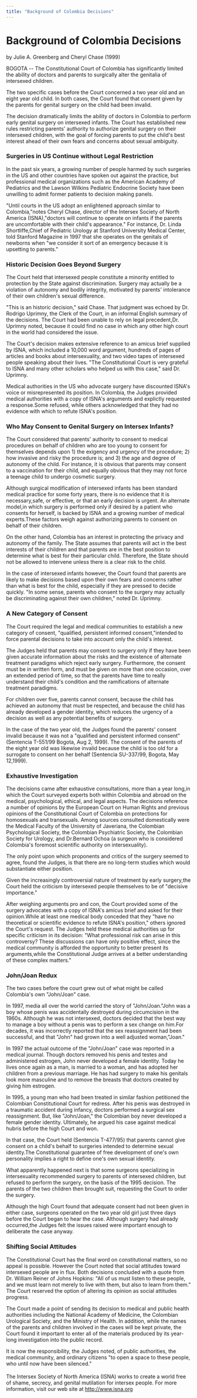 ```yaml
---
title: "Background of Colombia Decisions"
---
```


# Background of Colombia Decisions

  
by Julie A. Greenberg and Cheryl Chase (1999)  


  


  
BOGOTA -- The Constitutional Court of Colombia has significantly limited the ability of doctors and parents to surgically alter the genitalia of intersexed children.  


  
The two specific cases before the Court concerned a two year old and an eight year old child. In both cases, the Court found that consent given by the parents for genital surgery on the child had been invalid.  


  
The decision dramatically limits the ability of doctors in Colombia to perform early genital surgery on intersexed infants. The Court has established new rules restricting parents' authority to authorize genital surgery on their intersexed children, with the goal of forcing parents to put the child's best interest ahead of their own fears and concerns about sexual ambiguity.  


### Surgeries in US Continue without Legal Restriction

  
In the past six years, a growing number of people harmed by such surgeries in the US and other countries have spoken out against the practice, but professional medical organizations such as the American Academy of Pediatrics and the Lawson Wilkins Pediatric Endocrine Society have been unwilling to admit former patients to decision making panels.  


  
"Until courts in the US adopt an enlightened approach similar to Colombia,"notes Cheryl Chase, director of the Intersex Society of North America (ISNA),"doctors will continue to operate on infants if the parents are uncomfortable with their child's appearance." For instance, Dr. Linda Shortliffe,Chief of Pediatric Urology at Stanford University Medical Center, told Stanford Magazine in 1997 that she operates on the genitals of newborns when "we consider it sort of an emergency because it is upsetting to parents."  


### Historic Decision Goes Beyond Surgery

  
The Court held that intersexed people constitute a minority entitled to protection by the State against discrimination. Surgery may actually be a violation of autonomy and bodily integrity, motivated by parents' intolerance of their own children's sexual difference.  


  
"This is an historic decision," said Chase. That judgment was echoed by Dr. Rodrigo Uprimny, the Clerk of the Court, in an informal English summary of the decisions. The Court had been unable to rely on legal precedent,Dr. Uprimny noted, because it could find no case in which any other high court in the world had considered the issue.  


  
The Court's decision makes extensive reference to an amicus brief supplied by ISNA, which included a 10,000 word argument, hundreds of pages of articles and books about intersexuality, and two video tapes of intersexed people speaking about their lives. "The Constitutional Court is very grateful to ISNA and many other scholars who helped us with this case," said Dr. Uprimny.  


  
Medical authorities in the US who advocate surgery have discounted ISNA's voice or misrepresented its position. In Colombia, the Judges provided medical authorities with a copy of ISNA's arguments and explictly requested a response.Some refused, while others acknowledged that they had no evidence with which to refute ISNA's position.  


### Who May Consent to Genital Surgery on Intersex Infants?

  
The Court considered that parents' authority to consent to medical procedures on behalf of children who are too young to consent for themselves depends upon 1) the exigency and urgency of the procedure; 2) how invasive and risky the procedure is; and 3) the age and degree of autonomy of the child. For instance, it is obvious that parents may consent to a vaccination for their child, and equally obvious that they may not force a teenage child to undergo cosmetic surgery.  


  
Although surgical modification of intersexed infants has been standard medical practice for some forty years, there is no evidence that it is necessary,safe, or effective, or that an early decision is urgent. An alternate model,in which surgery is performed only if desired by a patient who consents for herself, is backed by ISNA and a growing number of medical experts.These factors weigh against authorizing parents to consent on behalf of their children.  


  
On the other hand, Colombia has an interest in protecting the privacy and autonomy of the family. The State assumes that parents will act in the best interests of their children and that parents are in the best position to determine what is best for their particular child. Therefore, the State should not be allowed to intervene unless there is a clear risk to the child.  


  
In the case of intersexed infants however, the Court found that parents are likely to make decisions based upon their own fears and concerns rather than what is best for the child, especially if they are pressed to decide quickly. "In some sense, parents who consent to the surgery may actually be discriminating against their own children," noted Dr. Uprimny.  


### A New Category of Consent

  
The Court required the legal and medical communities to establish a new category of consent, "qualified, persistent informed consent,"intended to force parental decisions to take into account only the child's interest.  


  
The Judges held that parents may consent to surgery only if they have been given accurate information about the risks and the existence of alternate treatment paradigms which reject early surgery. Furthermore, the consent must be in written form, and must be given on more than one occasion, over an extended period of time, so that the parents have time to really understand their child's condition and the ramifications of alternate treatment paradigms.  


  
For children over five, parents cannot consent, because the child has achieved an autonomy that must be respected, and because the child has already developed a gender identity, which reduces the urgency of a decision as well as any potential benefits of surgery.  


  
In the case of the two year old, the Judges found the parents' consent invalid because it was not a "qualified and persistent informed consent"(Sentencia T-551/99 Bogota, Aug 2, 1999). The consent of the parents of the eight year old was likewise invalid because the child is too old for a surrogate to consent on her behalf (Sentencia SU-337/99, Bogota, May 12,1999).  


### Exhaustive Investigation

  
The decisions came after exhaustive consultations, more than a year long,in which the Court surveyed experts both within Colombia and abroad on the medical, psychological, ethical, and legal aspects. The decisions reference a number of opinions by the European Court on Human Rights and previous opinions of the Constitutional Court of Colombia on protections for homosexuals and transexuals. Among sources consulted domestically were the Medical Faculty of the University of Javeriana, the Colombian Psychological Society, the Colombian Psychiatric Society, the Colombian Society for Urology, and Dr.Bernard Ochoa (a surgeon who is considered Colombia's foremost scientific authority on intersexuality).  


  
The only point upon which proponents and critics of the surgery seemed to agree, found the Judges, is that there are no long-term studies which would substantiate either position.  


  
Given the increasingly controversial nature of treatment by early surgery,the Court held the criticism by intersexed people themselves to be of "decisive importance."  


  
After weighing arguments pro and con, the Court provided some of the surgery advocates with a copy of ISNA's amicus brief and asked for their opinion.While at least one medical body conceded that they "have no theoretical or scientific evidence to refute ISNA's position," others ignored the Court's request. The Judges held these medical authorities up for specific criticism in its decision: "What professional risk can arise in this controversy? These discussions can have only positive effect, since the medical community is afforded the opportunity to better present its arguments,while the Constitutional Judge arrives at a better understanding of these complex matters."  


### John/Joan Redux

  
The two cases before the court grew out of what might be called Colombia's own "John/Joan" case.  


  
In 1997, media all over the world carried the story of "John/Joan."John was a boy whose penis was accidentally destroyed during circumcision in the 1960s. Although he was not intersexed, doctors decided that the best way to manage a boy without a penis was to perform a sex change on him.For decades, it was incorrectly reported that the sex reassignment had been successful, and that "John" had grown into a well adjusted woman,"Joan."  


  
In 1997 the actual outcome of the "John/Joan" case was reported in a medical journal. Though doctors removed his penis and testes and administered estrogen, John never developed a female identity. Today he lives once again as a man, is married to a woman, and has adopted her children from a previous marriage. He has had surgery to make his genitals look more masculine and to remove the breasts that doctors created by giving him estrogen.  


  
In 1995, a young man who had been treated in similar fashion petitioned the Colombian Constitutional Court for redress. After his penis was destroyed in a traumatic accident during infancy, doctors performed a surgical sex reassignment. But, like "John/Joan," the Colombian boy never developed a female gender identity. Ultimately, he argued his case against medical hubris before the high Court and won.  


  
In that case, the Court held (Sentencia T-477/95) that parents cannot give consent on a child's behalf to surgeries intended to determine sexual identity.The Constitutional guarantee of free development of one's own personality implies a right to define one's own sexual identity.  


  
What apparently happened next is that some surgeons specializing in intersexuality recommended surgery to parents of intersexed children, but refused to perform the surgery, on the basis of the 1995 decision. The parents of the two children then brought suit, requesting the Court to order the surgery.  


  
Although the high Court found that adequate consent had not been given in either case, surgeons operated on the two year old girl just three days before the Court began to hear the case. Although surgery had already occurred,the Judges felt the issues raised were important enough to deliberate the case anyway.  


### Shifting Social Attitudes

  
The Constitutional Court has the final word on constitutional matters, so no appeal is possible. However the Court noted that social attitudes toward intersexed people are in flux. Both decisions concluded with a quote from Dr. William Reiner of Johns Hopkins: "All of us must listen to these people, and we must learn not merely to live with them, but also to learn from them." The Court reserved the option of altering its opinion as social attitudes progress.  


  
The Court made a point of sending its decision to medical and public health authorities including the National Academy of Medicine, the Colombian Urological Society, and the Ministry of Health. In addition, while the names of the parents and children involved in the cases will be kept private, the Court found it important to enter all of the materials produced by its year-long investigation into the public record.  


  
It is now the responsibility, the Judges noted, of public authorities, the medical community, and ordinary citizens "to open a space to these people, who until now have been silenced."  
<img src="/img/line-h.gif" width=420 height=4 alt="" align=center>

  
The Intersex Society of North America (ISNA) works to create a world free of shame, secrecy, and genital mutilation for intersex people. For more information, visit our web site at <A HREF="http://www.isna.org/">http://www.isna.org</A>
